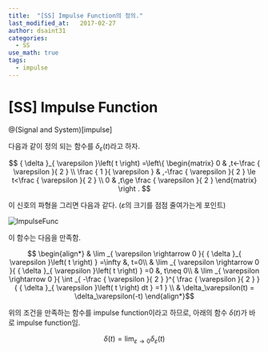 ```yaml
---
title:  "[SS] Impulse Function의 정의."
last_modified_at:   2017-02-27
author: dsaint31
categories: 
  - SS
use_math: true
tags: 
  - impulse
---
```


# [SS] Impulse Function
@(Signal and System)[impulse]

다음과 같이 정의 되는 함수를 $\delta_\varepsilon (t)$라고 하자.

$$
{ \delta }_{ \varepsilon  }\left( t \right) =\left\{ 
\begin{matrix} 0 & ,t<-\frac { \varepsilon  }{ 2 }  \\ 
\frac { 1 }{ \varepsilon  }  & ,-\frac { \varepsilon  }{ 2 } \le t<\frac { \varepsilon  }{ 2 }  \\ 0 & ,t\ge \frac { \varepsilon  }{ 2 } 
 \end{matrix} 
 \right .
$$

이 신호의 파형을 그리면 다음과 같다. ($\varepsilon$의 크기를 점점 줄여가는게 포인트)

![ImpulseFunc](https://docs.google.com/drawings/d/e/2PACX-1vTl9eldm3mgyeKcxCOhBXh_jxRGdbNHuNoBFcgu6Sp-_pOklIJ5Oujs2PF1EulQN_-Ove29NFdb-MBG/pub?w=579&h=375)

이 함수는 다음을 만족함.

$$
\begin{align*}
& \lim _{ \varepsilon \rightarrow 0 }{ { \delta }_{ \varepsilon }\left( t \right) } =\infty &, t=0\\ 
& \lim _{ \varepsilon \rightarrow 0 }{ { \delta }_{ \varepsilon }\left( t \right) } =0 &, t\neq 0\\ 
& \lim _{ \varepsilon \rightarrow 0 }{ \int _{ -\frac { \varepsilon }{ 2 } }^{ \frac { \varepsilon }{ 2 } }{ { \delta }_{ \varepsilon }\left( t \right) dt } =1 } \\
& \delta_\varepsilon(t) = \delta_\varepsilon(-t)
\end{align*}$$

위의 조건을 만족하는 함수를 impulse function이라고 하므로, 아래의 함수 $\delta(t)$가 바로 impulse function임.


$$\delta \left( t \right)=\lim _{ \varepsilon \rightarrow 0 }{ { \delta }_{ \varepsilon }\left( t \right) }$$
